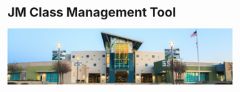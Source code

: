 <html>
    <body>
        <h1 class="text-center m-5 text-success"> JM Class Management Tool</h1>
        <div class="text-center mx-5 mb-5">
            <img src="assets/images/dnhs.jpg" class="img-fluid">
        </div>
    </body>
</html>

